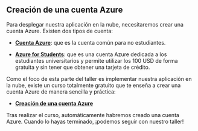 ## Creación de una cuenta Azure

Para desplegar nuestra aplicación en la nube, necesitaremos crear una cuenta Azure. Existen dos tipos de cuenta:

* **[Cuenta Azure](https://azure.microsoft.com)**: que es la cuenta común para no estudiantes. 

* **[Azure for Students](https://azure.microsoft.com/free/students)**: que es una cuenta Azure dedicada a los estudiantes universitarios y permite utilizar los 100 USD de forma gratuita y sin tener que obtener una tarjeta de crédito.

Como el foco de esta parte del taller es implementar nuestra aplicación en la nube, existe un curso totalmente gratuito que te enseña a crear una cuenta Azure de manera sencilla y práctica:

* **[Creación de una cuenta Azure](https://docs.microsoft.com/learn/modules/create-an-azure-account)**

Tras realizar el curso, automáticamente habremos creado una cuenta Azure. Cuando lo hayas terminado, ¡podemos seguir con nuestro taller!
